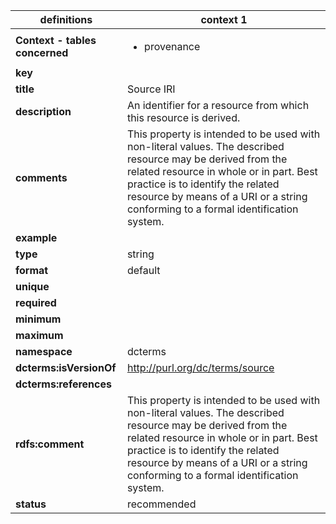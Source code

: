 

| definitions | context 1 |
|-|-|
| **Context - tables concerned** | <ul><li>provenance</li></ul> |
| **key** |  |
| **title** | Source IRI |
| **description** | An identifier for a resource from which this resource is derived. |
| **comments** | This property is intended to be used with non-literal values. The described resource may be derived from the related resource in whole or in part. Best practice is to identify the related resource by means of a URI or a string conforming to a formal identification system. |
| **example** |  |
| **type** | string |
| **format** | default |
| **unique** |  |
| **required** |  |
| **minimum** |  |
| **maximum** |  |
| **namespace** | dcterms |
| **dcterms:isVersionOf** | http://purl.org/dc/terms/source |
| **dcterms:references** |  |
| **rdfs:comment** | This property is intended to be used with non-literal values. The described resource may be derived from the related resource in whole or in part. Best practice is to identify the related resource by means of a URI or a string conforming to a formal identification system. |
| **status** | recommended |
